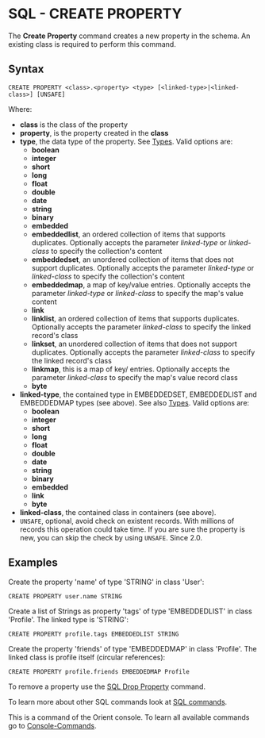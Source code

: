 # SQL - CREATE PROPERTY

The **Create Property** command creates a new property in the schema. An existing class is required to perform this command.

## Syntax

```
CREATE PROPERTY <class>.<property> <type> [<linked-type>|<linked-class>] [UNSAFE]
```

Where:

- **class** is the class of the property
- **property**, is the property created in the **class**
- **type**, the data type of the property. See [Types](Types.md). Valid options are:
    - **boolean**
    - **integer**
    - **short**
    - **long**
    - **float**
    - **double**
    - **date**
    - **string**
    - **binary**
    - **embedded**
    - **embeddedlist**, an ordered collection of items that supports duplicates. Optionally accepts the parameter *linked-type* or *linked-class* to specify the collection's content
    - **embeddedset**, an unordered collection of items that does not support duplicates. Optionally accepts the parameter *linked-type* or *linked-class* to specify the collection's content
    - **embeddedmap**, a map of key/value entries. Optionally accepts the parameter *linked-type* or *linked-class* to specify the map's value content
    - **link**
    - **linklist**, an ordered collection of items that supports duplicates. Optionally accepts the parameter *linked-class* to specify the linked record's class
    - **linkset**, an unordered collection of items that does not support duplicates. Optionally accepts the parameter *linked-class* to specify the linked record's class
    - **linkmap**, this is a map of key/<record> entries. Optionally accepts the parameter *linked-class* to specify the map's value record class
    - **byte**
- **linked-type**, the contained type in EMBEDDEDSET, EMBEDDEDLIST and EMBEDDEDMAP types (see above). See also [Types](Types.md). Valid options are:
    - **boolean**
    - **integer**
    - **short**
    - **long**
    - **float**
    - **double**
    - **date**
    - **string**
    - **binary**
    - **embedded**
    - **link**
    - **byte**
- **linked-class**, the contained class in containers (see above).
- `UNSAFE`, optional, avoid check on existent records. With millions of records this operation could take time. If you are sure the property is new, you can skip the check by using `UNSAFE`. Since 2.0. 

## Examples

Create the property 'name' of type 'STRING' in class 'User':

```
CREATE PROPERTY user.name STRING
```

Create a list of Strings as property 'tags' of type 'EMBEDDEDLIST' in class 'Profile'. The linked type is 'STRING':

```
CREATE PROPERTY profile.tags EMBEDDEDLIST STRING
```

Create the property 'friends' of type 'EMBEDDEDMAP' in class 'Profile'. The linked class is profile itself (circular references):

```
CREATE PROPERTY profile.friends EMBEDDEDMAP Profile
```

To remove a property use the [SQL Drop Property](SQL-Drop-Property.md) command.

To learn more about other SQL commands look at [SQL commands](SQL.md).

This is a command of the Orient console. To learn all available commands go to [Console-Commands](Console-Commands.md).

